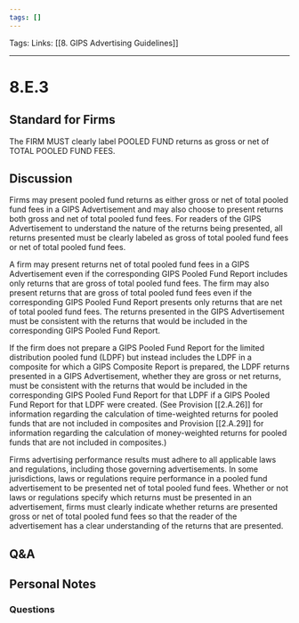 ```yaml
---
tags: []
---
```

Tags:
Links: [[8. GIPS Advertising Guidelines]]
___
# 8.E.3
## Standard for Firms
The FIRM MUST clearly label POOLED FUND returns as gross or net of TOTAL POOLED FUND FEES.
## Discussion
Firms may present pooled fund returns as either gross or net of total pooled fund fees in a GIPS Advertisement and may also choose to present returns both gross and net of total pooled fund fees. For readers of the GIPS Advertisement to understand the nature of the returns being presented, all returns presented must be clearly labeled as gross of total pooled fund fees or net of total pooled fund fees.

A firm may present returns net of total pooled fund fees in a GIPS Advertisement even if the corresponding GIPS Pooled Fund Report includes only returns that are gross of total pooled fund fees. The firm may also present returns that are gross of total pooled fund fees even if the corresponding GIPS Pooled Fund Report presents only returns that are net of total pooled fund fees. The returns presented in the GIPS Advertisement must be consistent with the returns that would be included in the corresponding GIPS Pooled Fund Report.

If the firm does not prepare a GIPS Pooled Fund Report for the limited distribution pooled fund (LDPF) but instead includes the LDPF in a composite for which a GIPS Composite Report is prepared, the LDPF returns presented in a GIPS Advertisement, whether they are gross or net returns, must be consistent with the returns that would be included in the corresponding GIPS Pooled Fund Report for that LDPF if a GIPS Pooled Fund Report for that LDPF were created. (See Provision [[2.A.26]] for information regarding the calculation of time-weighted returns for pooled funds that are not included in composites and Provision [[2.A.29]] for information regarding the calculation of money-weighted returns for pooled funds that are not included in composites.)

Firms advertising performance results must adhere to all applicable laws and regulations, including those governing advertisements. In some jurisdictions, laws or regulations require performance in a pooled fund advertisement to be presented net of total pooled fund fees. Whether or not laws or regulations specify which returns must be presented in an advertisement, firms must clearly indicate whether returns are presented gross or net of total pooled fund fees so that the reader of the advertisement has a clear understanding of the returns that are presented.
## Q&A

## Personal Notes

### Questions